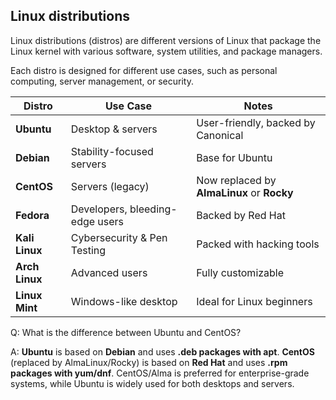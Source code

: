 ## Linux distributions
Linux distributions (distros) are different versions of Linux that package the Linux kernel with various software, system utilities, and package managers.

Each distro is designed for different use cases, such as personal computing, server management, or security.

| Distro         | Use Case                        | Notes                                      |
| -------------- | ------------------------------- | ------------------------------------------ |
| **Ubuntu**     | Desktop & servers               | User-friendly, backed by Canonical         |
| **Debian**     | Stability-focused servers       | Base for Ubuntu                            |
| **CentOS**     | Servers (legacy)                | Now replaced by **AlmaLinux** or **Rocky** |
| **Fedora**     | Developers, bleeding-edge users | Backed by Red Hat                          |
| **Kali Linux** | Cybersecurity & Pen Testing     | Packed with hacking tools                  |
| **Arch Linux** | Advanced users                  | Fully customizable                         |
| **Linux Mint** | Windows-like desktop            | Ideal for Linux beginners                  |


Q: What is the difference between Ubuntu and CentOS?

A: **Ubuntu** is based on **Debian** and uses **.deb packages with apt**. **CentOS** (replaced by AlmaLinux/Rocky) is based on **Red Hat** and uses **.rpm packages with yum/dnf**. CentOS/Alma is preferred for enterprise-grade systems, while Ubuntu is widely used for both desktops and servers.


